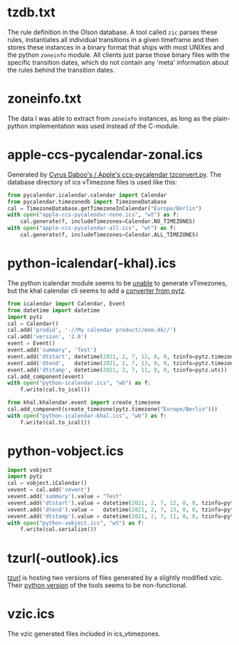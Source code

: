 # tzdb.txt

The rule definition in the Olson database. A tool called `zic` parses these rules, instantiates all individual transitions in a given timeframe and then stores these instances in a binary format that ships with most UNIXes and the python `zoneinfo` module. All clients just parse those binary files with the specific transition dates, which do not contain any 'meta' information about the rules behind the transition dates.

# zoneinfo.txt

The data I was able to extract from `zoneinfo` instances, as long as the plain-python implementation was used instead of the C-module.

# apple-ccs-pycalendar-zonal.ics

Generated by [Cyrus Daboo's / Apple's ccs-pycalendar tzconvert.py](https://github.com/apple/ccs-pycalendar/blob/master/src/zonal/tzconvert.py).
The database directory of ics vTimezone files is used like this:
```python
from pycalendar.icalendar.calendar import Calendar
from pycalendar.timezonedb import TimezoneDatabase
cal = TimezoneDatabase.getTimezoneInCalendar("Europe/Berlin")
with open("apple-ccs-pycalendar-none.ics", "wt") as f:
	cal.generate(f, includeTimezones=Calendar.NO_TIMEZONES)
with open("apple-ccs-pycalendar-all.ics", "wt") as f:
	cal.generate(f, includeTimezones=Calendar.ALL_TIMEZONES)
```

# python-icalendar(-khal).ics

The python icalendar module seems to be [unable](https://stackoverflow.com/questions/13338391/) to generate vTimezones,
but the khal calendar cli seems to add a [converter from pytz](https://github.com/pimutils/khal/blob/master/khal/khalendar/event.py#L762).

```python
from icalendar import Calendar, Event
from datetime import datetime
import pytz
cal = Calendar()
cal.add('prodid', '-//My calendar product//mxm.dk//')
cal.add('version', '2.0')
event = Event()
event.add('summary', 'Test')
event.add('dtstart', datetime(2021, 2, 7, 12, 0, 0, tzinfo=pytz.timezone("Europe/Berlin")))
event.add('dtend',   datetime(2021, 2, 7, 13, 0, 0, tzinfo=pytz.timezone("Europe/Berlin")))
event.add('dtstamp', datetime(2021, 2, 7, 11, 0, 0, tzinfo=pytz.utc))
cal.add_component(event)
with open("python-icalendar.ics", "wb") as f:
	f.write(cal.to_ical())

from khal.khalendar.event import create_timezone
cal.add_component(create_timezone(pytz.timezone("Europe/Berlin")))
with open("python-icalendar-khal.ics", "wb") as f:
	f.write(cal.to_ical())
```

# python-vobject.ics

```python
import vobject
import pytz
cal = vobject.iCalendar()
vevent = cal.add('vevent')
vevent.add('summary').value = "Test"
vevent.add('dtstart').value = datetime(2021, 2, 7, 12, 0, 0, tzinfo=pytz.timezone("Europe/Berlin"))
vevent.add('dtend').value =   datetime(2021, 2, 7, 13, 0, 0, tzinfo=pytz.timezone("Europe/Berlin"))
vevent.add('dtstamp').value = datetime(2021, 2, 7, 11, 0, 0, tzinfo=pytz.utc)
with open("python-vobject.ics", "wt") as f:
	f.write(cal.serialize())
```

# tzurl(-outlook).ics

[tzurl](http://tzurl.sgp1.cdn.digitaloceanspaces.com/index.html) is hosting two versions of files generated by a slightly modified vzic.
Their [python version](https://github.com/benfortuna/tzurl/commit/31bfdfa1ad3ce79b132f9bf1c6137cb7d668f7e3) of the tools seems to be non-functional.

# vzic.ics

The vzic generated files included in ics_vtimezones.
